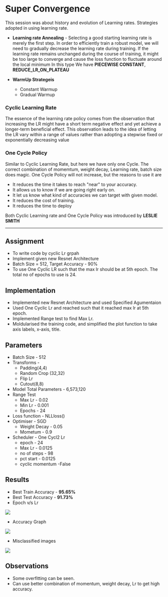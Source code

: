 # Super Convergence
This session was about history and evolution of Learning rates. Strategies adopted in using learning rate. 
* **Learning rate Annealing** - Selecting a good starting learning rate is merely the first step. In order to efficiently train a robust model, we will need to gradually decrease the learning rate during training. If the learning rate remains unchanged during the course of training, it might be too large to converge and cause the loss function to fluctuate around the local minimum
In this type We have **PIECEWISE CONSTANT**, **REDUCE_LR_ON_PLATEAU**
* **WarmUp Strategeis**

  * Constant Warmup
  * Gradual Warmup
 
### Cyclic Learning Rate 
  The essence of the learning rate policy comes from the observation that increasing the LR might have a short term negative effect
and yet achieve a longer-term beneficial effect. This observation leads to the idea of letting the LR vary within a range of values
rather than adopting a stepwise fixed or exponentially decreasing value

### One Cycle Policy 
Similar to Cyclic Learning Rate, but here we have only one Cycle. The correct combination of momemtum, weight decay, Learning rate, batch size does magic.
One Cycle Policy will not increase, but the reasons to use it are

* It reduces the time it takes to reach "near" to your accuracy. 
* It allows us to know if we are going right early on. 
* It let us know what kind of accuracies we can target with given model.
* It reduces the cost of training. 
* It reduces the time to deploy

Both Cyclic Learning rate and One Cycle Policy was introduced by **LESLIE SMITH**
<hr>

## **Assignment**
* To write code by cyclic Lr grpah
* Implement given new Resnet Architecture
* Batch Size = 512, Target Accuracy - 90%
* To use One Cyclic LR such that the max lr should be at 5th epoch. The total no of epochs to use is 24.

## **Implementation**

* Implemented new Resnet Architecture and used Specified Agumentaion
* Used One Cyclic Lr and reached such that it reached max lr at 5th epoch.
* Implemented Range test to find Max Lr.
* Moldularised the training code, and simplified the plot function to take axis labels, x-axis, title.

## **Parameters**
* Batch Size - 512
* Transforms - 
  * Padding(4,4)
  * Random Crop (32,32)
  * Flip Lr
  * Cutout(8,8)
* Model Total Parameters - 6,573,120
* Range Test
  * Max Lr - 0.02
  * Min Lr - 0.001
  * Epochs - 24
* Loss function - NLLloss()
* Optimiser - SGD
  * Weight Decay - 0.05
  * Mometum - 0.9
* Scheduler - One Cycl2 Lr
  * epoch - 24
  * Max  Lr - 0.0125
  * no of steps - 98
  * pct start - 0.0125
  * cyclic momentum -False

## **Results**
* Best Train Accuracy - **95.65%**
* Best Test Accuracy - **91.73%**
* Epoch v/s Lr

![](https://github.com/Sushmitha-Katti/EVA-4/blob/master/Session11/Assets/Lr.png)

* Accuracy Graph

![](https://github.com/Sushmitha-Katti/EVA-4/blob/master/Session11/Assets/Accuracy_graph.png)

* Misclassified images

![](https://github.com/Sushmitha-Katti/EVA-4/blob/master/Session11/Assets/misclassified_images.png)

## **Observations**

* Some overfitting can be seen.
* Can use better combination of momentum, weight decay, Lr to get high accuracy.


  


  
